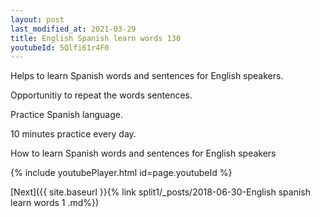 ```yaml
---
layout: post
last_modified_at: 2021-03-29
title: English Spanish learn words 130 
youtubeId: 5Qlfi61r4F0
---
```

 
 
Helps to learn Spanish words and sentences for English speakers.

Opportunitiy to repeat the words sentences. 

Practice Spanish language. 
 
10 minutes practice every day. 
 
How to learn Spanish words and sentences for English speakers 
 
{% include youtubePlayer.html id=page.youtubeId %}
 
 
[Next]({{ site.baseurl }}{% link  split1/_posts/2018-06-30-English spanish learn words 1 .md%})
 

